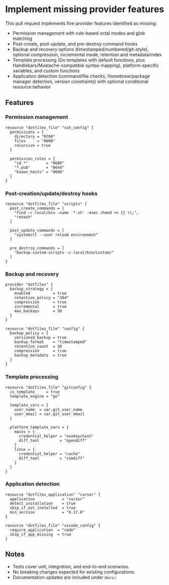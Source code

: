 # Implement missing provider features

This pull request implements five provider features identified as missing:

- Permission management with rule-based octal modes and glob matching
- Post-create, post-update, and pre-destroy command hooks
- Backup and recovery options (timestamped/numbered/git-style), optional compression, incremental mode, retention and metadata/index
- Template processing (Go templates with default functions, plus Handlebars/Mustache-compatible syntax mapping), platform-specific variables, and custom functions
- Application detection (command/file checks, Homebrew/package manager detection, version constraints) with optional conditional resource behavior

## Features

### Permission management
```hcl
resource "dotfiles_file" "ssh_config" {
  permissions = {
    directory = "0700"
    files     = "0600"
    recursive = true
  }

  permission_rules = {
    "id_*"        = "0600"
    "*.pub"       = "0644"
    "known_hosts" = "0600"
  }
}
```

### Post-creation/update/destroy hooks
```hcl
resource "dotfiles_file" "scripts" {
  post_create_commands = [
    "find ~/.local/bin -name '*.sh' -exec chmod +x {} \\;",
    "rehash"
  ]

  post_update_commands = [
    "systemctl --user reload environment"
  ]

  pre_destroy_commands = [
    "backup-custom-scripts ~/.local/bin/custom/"
  ]
}
```

### Backup and recovery
```hcl
provider "dotfiles" {
  backup_strategy = {
    enabled          = true
    retention_policy = "30d"
    compression      = true
    incremental      = true
    max_backups      = 50
  }
}

resource "dotfiles_file" "config" {
  backup_policy = {
    versioned_backup = true
    backup_format    = "timestamped"
    retention_count  = 10
    compression      = true
    backup_metadata  = true
  }
}
```

### Template processing
```hcl
resource "dotfiles_file" "gitconfig" {
  is_template     = true
  template_engine = "go"

  template_vars = {
    user_name  = var.git_user_name
    user_email = var.git_user_email
  }

  platform_template_vars = {
    macos = {
      credential_helper = "osxkeychain"
      diff_tool         = "opendiff"
    }
    linux = {
      credential_helper = "cache"
      diff_tool         = "vimdiff"
    }
  }
}
```

### Application detection
```hcl
resource "dotfiles_application" "cursor" {
  application            = "cursor"
  detect_installation    = true
  skip_if_not_installed  = true
  min_version            = "0.17.0"
}

resource "dotfiles_file" "vscode_config" {
  require_application  = "code"
  skip_if_app_missing  = true
}
```

## Notes
- Tests cover unit, integration, and end-to-end scenarios.
- No breaking changes expected for existing configurations.
- Documentation updates are included under `docs/`.

